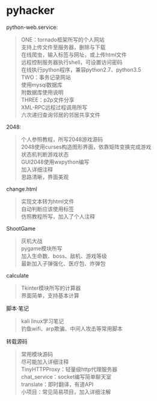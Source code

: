 # pyhacker
python-web.service:<br>
> ONE：tornado框架所写的个人网站<br>
> 支持上传文件至服务器，删除与下载<br>
> 在线爬虫，输入标签与网址，或上传html文件<br>
> 远程控制服务器执行shell，可设置访问密码<br>
> 在线执行python程序，兼容python2.7、python3.5<br>
> TWO：事务记录网站<br>
> 使用mysql数据库<br>
> 附数据库使用说明<br>
> THREE：p2p文件分享<br>
> XML-RPC远程过程调用所写<br>
> 六次递归查询邻居的邻居共享文件<br>

2048:<br>
> 个人参照教程，所写2048游戏源码<br>
> 2048使用curses构造图形界面，依靠矩阵变换完成游戏<br>
> 状态机判断游戏状态<br>
> GUI2048使用wxpython编写<br>
> 加入详细注释<br>
> 思路清晰，界面美观<br>

change.html<br>
> 实现文本转为html文件<br>
> 自动判断应该使用标签<br>
> 仿照教程所写，加入了个人注释<br>

ShootGame<br>
> 灰机大战<br>
> pygame模块所写<br>
> 加入生命数、boss、敌机、游戏等级<br>
> 最新加入子弹强化、医疗包、炸弹包<br>

calculate<br>
> Tkinter模块所写的计算器<br>
> 界面简单，支持基本计算<br>

脚本·笔记<br>
> kali linux学习笔记<br>
> 钓鱼wifi、arp欺骗、中间人攻击等常用脚本<br>

转载源码<br>
> 常用模块源码<br>
> 尽可能加入详细注释<br>
> TinyHTTPProxy：轻量级http代理服务器<br>
> chat_service：socket编写简单聊天室<br>
> translate：即时翻译，有道API<br>
> 小项目：常见简易项目，加入详细注解<br>
